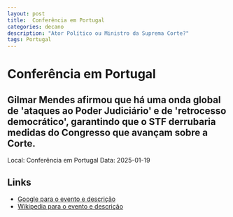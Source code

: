 ```yaml
---
layout: post
title:  Conferência em Portugal
categories: decano
description: "Ator Político ou Ministro da Suprema Corte?"
tags: Portugal
---
```


# Conferência em Portugal
## Gilmar Mendes afirmou que há uma onda global de 'ataques ao Poder Judiciário' e de 'retrocesso democrático', garantindo que o STF derrubaria medidas do Congresso que avançam sobre a Corte.
Local: Conferência em Portugal
Data: 2025-01-19

## Links 
- [Google para o evento e descrição](https://www.google.com/search?q=Gilmar%20Mendes%20%2B%20Confer%C3%AAncia%20em%20Portugal%20Gilmar%20Mendes%20afirmou%20que%20h%C3%A1%20uma%20onda%20global%20de%20%27ataques%20ao%20Poder%20Judici%C3%A1rio%27%20e%20de%20%27retrocesso%20democr%C3%A1tico%27%2C%20garantindo%20que%20o%20STF%20derrubaria%20medidas%20do%20Congresso%20que%20avan%C3%A7am%20sobre%20a%20Corte.%20Portugal)
- [Wikipedia para o evento e descrição](https://en.wikipedia.org/w/index.php?search=Gilmar%20Mendes%20%2B%20Confer%C3%AAncia%20em%20Portugal%20Gilmar%20Mendes%20afirmou%20que%20h%C3%A1%20uma%20onda%20global%20de%20%27ataques%20ao%20Poder%20Judici%C3%A1rio%27%20e%20de%20%27retrocesso%20democr%C3%A1tico%27%2C%20garantindo%20que%20o%20STF%20derrubaria%20medidas%20do%20Congresso%20que%20avan%C3%A7am%20sobre%20a%20Corte.%20Portugal)

